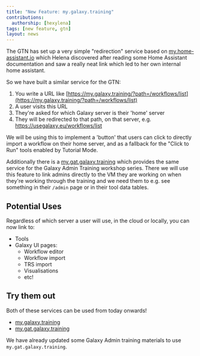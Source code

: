 ```yaml
---
title: "New Feature: my.galaxy.training"
contributions:
  authorship: [hexylena]
tags: [new feature, gtn]
layout: news
---
```


The GTN has set up a very simple "redirection" service based on [my.home-assistant.io](https://my.home-assistant.io/) which Helena discovered after reading some Home Assistant documentation and saw a really neat link which led to her own internal home assistant.

So we have built a similar service for the GTN:

1. You write a URL like [https://my.galaxy.training/?path=/workflows/list](https://my.galaxy.training/?path=/workflows/list)
2. A user visits this URL
3. They're asked for which Galaxy server is their 'home' server
4. They will be redirected to that path, on that server, e.g. https://usegalaxy.eu/workflows/list

We will be using this to implement a 'button' that users can click to directly import a workflow on their home server, and as a fallback for the "Click to Run" tools enabled by Tutorial Mode.

Additionally there is a [my.gat.galaxy.training](https://my.gat.galaxy.training) which provides the same service for the Galaxy Admin Training workshop series. There we will use this feature to link admins directly to the VM they are working on when they're working through the training and we need them to e.g. see something in their `/admin` page or in their tool data tables.

## Potential Uses

Regardless of which server a user will use, in the cloud or locally, you can now link to:

- Tools
- Galaxy UI pages:
  - Workflow editor
  - Workflow import
  - TRS import
  - Visualisations
  - etc!

## Try them out

Both of these services can be used from today onwards!

- [my.galaxy.training](https://my.galaxy.training/)
- [my.gat.galaxy.training](https://my.gat.galaxy.training/)

We have already updated some Galaxy Admin training materials to use `my.gat.galaxy.training`.
